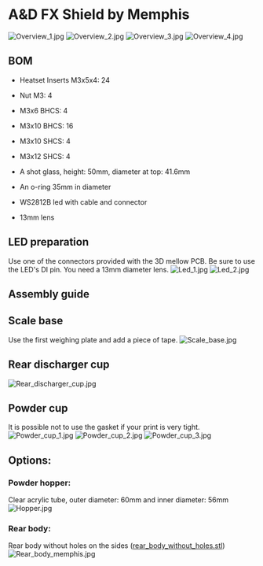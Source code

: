 # A&D FX Shield by Memphis

![Overview_1.jpg](resources/Overview_1.jpg)
![Overview_2.jpg](resources/Overview_2.jpg)
![Overview_3.jpg](resources/Overview_3.jpg)
![Overview_4.jpg](resources/Overview_4.jpg)



## BOM

- Heatset Inserts M3x5x4: 24
- Nut M3: 4
- M3x6 BHCS: 4
- M3x10 BHCS: 16
- M3x10 SHCS: 4 
- M3x12 SHCS: 4

- A shot glass, height: 50mm, diameter at top: 41.6mm
- An o-ring 35mm in diameter

- WS2812B led with cable and connector
- 13mm lens

## LED preparation
Use one of the connectors provided with the 3D mellow PCB.
Be sure to use the LED's DI pin.
You need a 13mm diameter lens.
![Led_1.jpg](resources/Led_1.jpg)
![Led_2.jpg](resources/Led_2.jpg)



## Assembly guide



## Scale base
Use the first weighing plate and add a piece of tape.
![Scale_base.jpg](resources/Scale_base.jpg)



## Rear discharger cup
![Rear_discharger_cup.jpg](resources/Rear_discharger_cup.jpg)



## Powder cup
It is possible not to use the gasket if your print is very tight.
![Powder_cup_1.jpg](resources/Powder_cup_1.jpg)
![Powder_cup_2.jpg](resources/Powder_cup_2.jpg)
![Powder_cup_3.jpg](resources/Powder_cup_3.jpg)



## Options:
### Powder hopper:
Clear acrylic tube, outer diameter: 60mm and inner diameter: 56mm
![Hopper.jpg](resources/Hopper.jpg)

### Rear body:
Rear body without holes on the sides ([rear_body_without_holes.stl](STL/rear_body_without_holes.stl))
![Rear_body_memphis.jpg](resources/Rear_body_memphis.jpg)

